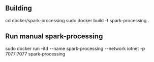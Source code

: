 ## Building 
cd docker/spark-processing
sudo docker build -t spark-processing .

## Run manual spark-processing
sudo docker run -itd --name spark-processing --network iotnet -p 7077:7077 spark-processing
